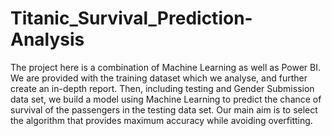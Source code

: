 # Titanic_Survival_Prediction-Analysis
The project here is a combination of Machine Learning as well as Power BI. We are provided with the training dataset which we analyse, and further create an in-depth report. 
Then, including testing and Gender Submission data set, we build a model using Machine Learning to predict the chance of survival of the passengers in the testing data set. Our main aim is to select the algorithm that provides maximum accuracy while avoiding overfitting.
